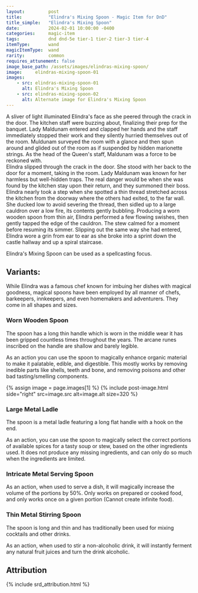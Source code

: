 ```yaml
---
layout:         post
title:          "Elindra's Mixing Spoon - Magic Item for DnD"
title_simple:   "Elindra's Mixing Spoon"
date:           2024-02-01 10:00:00 -0400
categories:     magic-item
tags:           dnd dnd-5e tier-1 tier-2 tier-3 tier-4
itemType:       wand
magicItemType:  wand
rarity:         common
requires_attunement: false
image_base_path: /assets/images/elindras-mixing-spoon/
image:     elindras-mixing-spoon-01
images:
    - src: elindras-mixing-spoon-01
      alt: Elindra's Mixing Spoon
    - src: elindras-mixing-spoon-02
      alt: Alternate image for Elindra's Mixing Spoon
---
```


<div class="read-aloud">
    A sliver of light illuminated Elindra's face as she peered through the crack in the door. The kitchen staff were buzzing about, finalizing their prep for the banquet. Lady Maldunam entered and clapped her hands and the staff immediately stopped their work and they silently hurried themselves out of the room. Muldunam surveyed the room with a glance and then spun around and glided out of the room as if suspended by hidden marionette strings. As the head of the Queen's staff, Maldunam was a force to be reckoned with.
</div>
<!--more-->
<div class="read-aloud">
    Elindra slipped through the crack in the door. She stood with her back to the door for a moment, taking in the room. Lady Maldunam was known for her harmless but well-hidden traps. The real danger would be when she was found by the kitchen stay upon their return, and they summoned their boss.
</div>
<div class="read-aloud">
    Elindra nearly took a step when she spotted a thin thread stretched across the kitchen from the doorway where the others had exited, to the far wall. She ducked low to avoid severing the thread, then sidled up to a large cauldron over a low fire, its contents gently bubbling. Producing a worn wooden spoon from thin air, Elindra performed a few flowing swishes, then gently tapped the edge of the cauldron. The stew calmed for a moment before resuming its simmer. Slipping out the same way she had entered, Elindra wore a grin from ear to ear as she broke into a sprint down the castle hallway and up a spiral staircase.
</div>

Elindra's Mixing Spoon can be used as a spellcasting focus.

## Variants:

While Elindra was a famous chef known for imbuing her dishes with magical goodness, magical spoons have been employed by all manner of chefs, barkeepers, innkeepers, and even homemakers and adventurers. They come in all shapes and sizes.

### Worn Wooden Spoon

The spoon has a long thin handle which is worn in the middle wear it has been gripped countless times throughout the years. The arcane runes inscribed on the handle are shallow and barely legible.

As an action you can use the spoon to magically enhance organic material to make it palatable, edible, and digestible. This mostly works by removing inedible parts like shells, teeth and bone, and removing poisons and other bad tasting/smelling components.


{% assign image = page.images[1] %}
{% include post-image.html side="right" src=image.src alt=image.alt size=320 %}

### Large Metal Ladle

The spoon is a metal ladle featuring a long flat handle with a hook on the end.

As an action, you can use the spoon to magically select the correct portions of available spices for a tasty soup or stew, based on the other ingredients used. It does not produce any missing ingredients, and can only do so much when the ingredients are limited.

### Intricate Metal Serving Spoon

As an action, when used to serve a dish, it will magically increase the volume of the portions by 50%. Only works on prepared or cooked food, and only works once on a given portion (Cannot create infinite food).

### Thin Metal Stirring Spoon

The spoon is long and thin and has traditionally been used for mixing cocktails and other drinks.

As an action, when used to stir a non-alcoholic drink, it will instantly ferment any natural fruit juices and turn the drink alcoholic.


## Attribution

{% include srd_attribution.html %}
